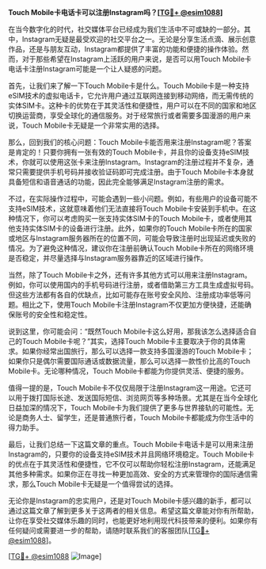 **Touch Mobile卡电话卡可以注册Instagram吗？[[TG💪+ @esim1088](https://t.me/s/esim1088)]**

在当今数字化的时代，社交媒体平台已经成为我们生活中不可或缺的一部分。其中，Instagram无疑是最受欢迎的社交平台之一。无论是分享生活点滴、展示创意作品，还是与朋友互动，Instagram都提供了丰富的功能和便捷的操作体验。然而，对于那些希望在Instagram上活跃的用户来说，是否可以用Touch Mobile卡电话卡注册Instagram可能是一个让人疑惑的问题。

首先，让我们来了解一下Touch Mobile卡是什么。Touch Mobile卡是一种支持eSIM技术的虚拟电话卡，它允许用户通过互联网连接到移动网络，而无需传统的实体SIM卡。这种卡的优势在于其灵活性和便捷性，用户可以在不同的国家和地区切换运营商，享受全球化的通信服务。对于经常旅行或者需要多国漫游的用户来说，Touch Mobile卡无疑是一个非常实用的选择。

那么，回到我们的核心问题：Touch Mobile卡能否用来注册Instagram呢？答案是肯定的！只要你拥有一张有效的Touch Mobile卡，并且你的设备支持eSIM技术，你就可以使用这张卡来注册Instagram。Instagram的注册过程并不复杂，通常只需要提供手机号码并接收验证码即可完成注册。由于Touch Mobile卡本身就具备短信和语音通话的功能，因此完全能够满足Instagram注册的需求。

不过，在实际操作过程中，可能会遇到一些小问题。例如，有些用户的设备可能不支持eSIM技术，这就意味着他们无法直接将Touch Mobile卡安装到手机中。在这种情况下，你可以考虑购买一张支持实体SIM卡的Touch Mobile卡，或者使用其他支持实体SIM卡的设备进行注册。此外，如果你的Touch Mobile卡所在的国家或地区与Instagram服务器所在的位置不同，可能会导致注册时出现延迟或失败的情况。为了避免这种情况，建议你在注册前确认Touch Mobile卡所在的网络环境是否稳定，并尽量选择与Instagram服务器靠近的区域进行操作。

当然，除了Touch Mobile卡之外，还有许多其他方式可以用来注册Instagram。例如，你可以使用国内的手机号码进行注册，或者借助第三方工具生成虚拟号码。但这些方法都有各自的优缺点，比如可能存在账号安全风险、注册成功率低等问题。相比之下，使用Touch Mobile卡注册Instagram不仅更加方便快捷，还能确保账号的安全性和稳定性。

说到这里，你可能会问：“既然Touch Mobile卡这么好用，那我该怎么选择适合自己的Touch Mobile卡呢？”其实，选择Touch Mobile卡主要取决于你的具体需求。如果你经常出国旅行，那么可以选择一款支持多国漫游的Touch Mobile卡；如果你只是偶尔需要国际通话或数据流量，那么可以选择一款性价比高的Touch Mobile卡。无论哪种情况，Touch Mobile卡都能为你提供灵活、便捷的服务。

值得一提的是，Touch Mobile卡不仅仅局限于注册Instagram这一用途。它还可以用于拨打国际长途、发送国际短信、浏览网页等多种场景。尤其是在当今全球化日益加深的情况下，Touch Mobile卡为我们提供了更多与世界接轨的可能性。无论是商务人士、留学生，还是普通旅行者，Touch Mobile卡都能成为你生活中的得力助手。

最后，让我们总结一下这篇文章的重点。Touch Mobile卡电话卡是可以用来注册Instagram的，只要你的设备支持eSIM技术并且网络环境稳定。Touch Mobile卡的优点在于其灵活性和便捷性，它不仅可以帮助你轻松注册Instagram，还能满足其他多种需求。如果你正在寻找一种更加高效、安全的方式来管理你的国际通信需求，那么Touch Mobile卡无疑是一个值得尝试的选择。

无论你是Instagram的忠实用户，还是对Touch Mobile卡感兴趣的新手，都可以通过这篇文章了解到更多关于这两者的相关信息。希望这篇文章能对你有所帮助，让你在享受社交媒体乐趣的同时，也能更好地利用现代科技带来的便利。如果你有任何疑问或需要进一步的帮助，请随时联系我们的客服团队[[TG💪+ @esim1088](https://t.me/s/esim1088)]。

[[TG💪+ @esim1088](https://t.me/s/esim1088) ![Image](https://i.postimg.cc/4NQfJmqS/Snipaste-2025-05-13-00-14-12.png)]